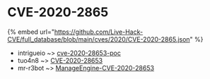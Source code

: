 # CVE-2020-2865
{% embed url="https://github.com/Live-Hack-CVE/full_database/blob/main/cves/2020/CVE-2020-2865.json" %}

* intrigueio ~> [cve-2020-28653-poc](https://www.alice-snow.ru/2020/database/cve-2020-2865/cve-2020-28653-poc-intrigueio)
* tuo4n8 ~> [CVE-2020-28653](https://www.alice-snow.ru/2020/database/cve-2020-2865/cve-2020-28653-tuo4n8)
* mr-r3bot ~> [ManageEngine-CVE-2020-28653](https://www.alice-snow.ru/2020/database/cve-2020-2865/manageengine-cve-2020-28653-mr-r3bot)